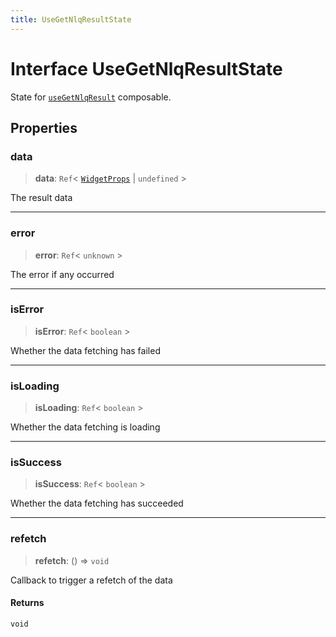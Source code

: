```yaml
---
title: UseGetNlqResultState
---
```


# Interface UseGetNlqResultState

State for [`useGetNlqResult`](../generative-ai/function.useGetNlqResult.md) composable.

## Properties

### data

> **data**: `Ref`\< [`WidgetProps`](../type-aliases/type-alias.WidgetProps.md) \| `undefined` \>

The result data

***

### error

> **error**: `Ref`\< `unknown` \>

The error if any occurred

***

### isError

> **isError**: `Ref`\< `boolean` \>

Whether the data fetching has failed

***

### isLoading

> **isLoading**: `Ref`\< `boolean` \>

Whether the data fetching is loading

***

### isSuccess

> **isSuccess**: `Ref`\< `boolean` \>

Whether the data fetching has succeeded

***

### refetch

> **refetch**: () => `void`

Callback to trigger a refetch of the data

#### Returns

`void`
